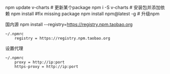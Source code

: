 npm update v-charts # 更新某个package
npm i -S v-charts # 安装包并添加依赖
npm install #fix missing package
npm install npm@latest -g # 升级npm

国内源
    npm install <package> --registry=https://registry.npm.taobao.org

    ~/.npmrc
        registry = https://registry.npm.taobao.org
设置代理

    ~/.npmrc
        proxy = http://ip:port
        https-proxy = http://ip:port
